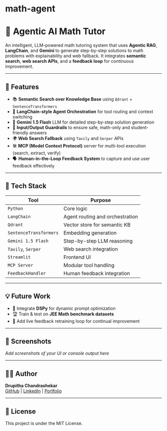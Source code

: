 # math-agent
# 🧠 Agentic AI Math Tutor

An intelligent, LLM-powered math tutoring system that uses **Agentic RAG**, **LangChain**, and **Gemini** to generate step-by-step solutions to math problems with explainability and web fallback. It integrates **semantic search**, **web search APIs**, and a **feedback loop** for continuous improvement.

---

## 🚀 Features

- 📚 **Semantic Search over Knowledge Base** using `Qdrant` + `SentenceTransformers`
- 🤖 **LangChain-style Agent Orchestration** for tool routing and context switching
- 🧠 **Gemini 1.5 Flash** LLM for detailed step-by-step solution generation
- 🔐 **Input/Output Guardrails** to ensure safe, math-only and student-friendly answers
- 🌍 **Web Search Fallback** using `Tavily` and `Serper` APIs
- 🛠 **MCP (Model Context Protocol)** server for multi-tool execution (search, extract, verify)
- 🗣 **Human-in-the-Loop Feedback System** to capture and use user feedback effectively

---

## 🧰 Tech Stack

| Tool | Purpose |
|------|---------|
| `Python` | Core logic |
| `LangChain` | Agent routing and orchestration |
| `Qdrant` | Vector store for semantic KB |
| `SentenceTransformers` | Embedding generation |
| `Gemini 1.5 Flash` | Step-by-step LLM reasoning |
| `Tavily`, `Serper` | Web search integration |
| `Streamlit` | Frontend UI |
| `MCP Server` | Modular tool handling |
| `FeedbackHandler` | Human feedback integration |

---

## 💡 Future Work

- 🧪 Integrate **DSPy** for dynamic prompt optimization
- 🏆 Train & test on **JEE Math benchmark datasets**
- 🎯 Add live feedback retraining loop for continual improvement

---

## 📸 Screenshots

_Add screenshots of your UI or console output here_

---

## 👨‍💻 Author

**Drupitha Chandrashekar**  
[GitHub](https://github.com/your-username) | [LinkedIn](https://linkedin.com/in/your-profile) | [Portfolio](#)

---

## 📄 License

This project is under the MIT License.
